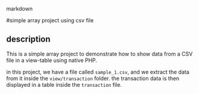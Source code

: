 markdown

#simple array project using csv file

## description

This is a simple array project to demonstrate how to show data from a CSV file in a view-table using native PHP.

in this project, we have a file called `sample_1.csv`, and we extract the data from it inside the `view/transaction` folder. the transaction data is then displayed in a table inside the `transaction` file.
